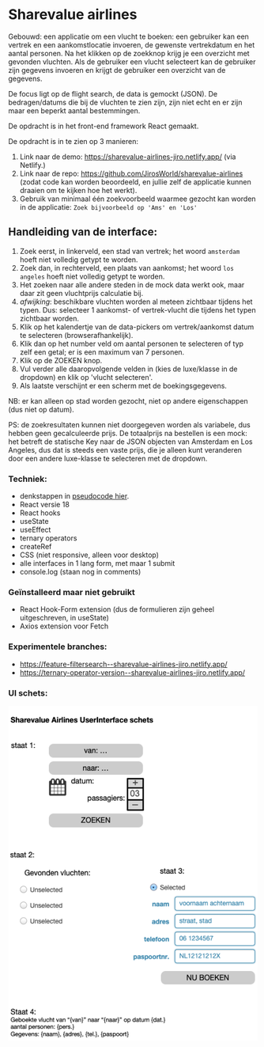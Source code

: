 # Sharevalue airlines

Gebouwd: een applicatie om een vlucht te boeken: een gebruiker kan een vertrek en een aankomstlocatie invoeren, de gewenste vertrekdatum en het aantal personen. Na het klikken op de zoekknop krijg je een overzicht met gevonden vluchten. Als de gebruiker een vlucht selecteert kan de gebruiker zijn gegevens invoeren en krijgt de gebruiker een overzicht van de gegevens.

De focus ligt op de flight search, de data is gemockt (JSON). De bedragen/datums die bij de vluchten te zien zijn, zijn niet echt en er zijn maar een beperkt aantal bestemmingen.

De opdracht is in het front-end framework React gemaakt.

De opdracht is in te zien op 3 manieren:

1. Link naar de demo: https://sharevalue-airlines-jiro.netlify.app/ (via Netlify.)
2. Link naar de repo: https://github.com/JirosWorld/sharevalue-airlines (zodat code kan worden beoordeeld, en jullie zelf de applicatie kunnen draaien om te kijken hoe het werkt).
3. Gebruik van minimaal één zoekvoorbeeld waarmee gezocht kan worden in de applicatie: ```Zoek bijvoorbeeld op 'Ams' en 'Los'```

## Handleiding van de interface:

1. Zoek eerst, in linkerveld, een stad van vertrek; het woord ```amsterdam``` hoeft niet volledig getypt te worden.
2. Zoek dan, in rechterveld, een plaats van aankomst; het woord ```los angeles``` hoeft niet volledig getypt te worden.
3. Het zoeken naar alle andere steden in de mock data werkt ook, maar daar zit geen vluchtprijs calculatie bij.
4. _afwijking_: beschikbare vluchten worden al meteen zichtbaar tijdens het typen. Dus: selecteer 1 aankomst- of vertrek-vlucht die tijdens het typen zichtbaar worden.
5. Klik op het kalendertje van de data-pickers om vertrek/aankomst datum te selecteren (browserafhankelijk).
6. Klik dan op het number veld om aantal personen te selecteren of typ zelf een getal; er is een maximum van 7 personen.
7. Klik op de ZOEKEN knop.
8. Vul verder alle daaropvolgende velden in (kies de luxe/klasse in de dropdown) en klik op 'vlucht selecteren'.
9. Als laatste verschijnt er een scherm met de boekingsgegevens.

NB: er kan alleen op stad worden gezocht, niet op andere eigenschappen (dus niet op datum).

PS: de zoekresultaten kunnen niet doorgegeven worden als variabele, dus hebben geen gecalculeerde prijs. De totaalprijs na bestellen is een mock: het betreft de statische Key naar de JSON objecten van Amsterdam en Los Angeles, dus dat is steeds een vaste prijs, die je alleen kunt veranderen door een andere luxe-klasse te selecteren met de dropdown.

### Techniek:

- denkstappen in [pseudocode hier](PSEUDOCODE.md).
- React versie 18
- React hooks
- useState
- useEffect
- ternary operators
- createRef
- CSS (niet responsive, alleen voor desktop)
- alle interfaces in 1 lang form, met maar 1 submit
- console.log (staan nog in comments)

### Geïnstalleerd maar niet gebruikt

- React Hook-Form extension (dus de formulieren zijn geheel uitgeschreven, in useState)
- Axios extension voor Fetch

### Experimentele branches:

- https://feature-filtersearch--sharevalue-airlines-jiro.netlify.app/
- https://ternary-operator-version--sharevalue-airlines-jiro.netlify.app/

### UI schets:

![schets](./src/assets/airline-UI-schets.png)